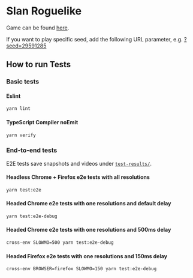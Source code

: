# Slan Roguelike

Game can be found [here](https://nomikki.github.io/slanRl/).

If you want to play specific seed, add the following URL parameter, e.g. [?seed=29591285](https://nomikki.github.io/slanRl/?seed=29591285)

## How to run Tests

### Basic tests

#### Eslint

```bash
yarn lint
```

#### TypeScript Compiler noEmit

```bash
yarn verify
```

### End-to-end tests

E2E tests save snapshots and videos under [`test-results/`](./test-results/).

#### Headless Chrome + Firefox e2e tests with all resolutions

```bash
yarn test:e2e
```

#### Headed Chrome e2e tests with one resolutions and default delay

```bash
yarn test:e2e-debug
```

#### Headed Chrome e2e tests with one resolutions and 500ms delay

```bash
cross-env SLOWMO=500 yarn test:e2e-debug
```

#### Headed Firefox e2e tests with one resolutions and 150ms delay

```bash
cross-env BROWSER=firefox SLOWMO=150 yarn test:e2e-debug
```
